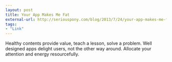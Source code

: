 ```yaml
---
layout: post
title: Your App Makes Me Fat
external-url: http://seriouspony.com/blog/2013/7/24/your-app-makes-me-fat
tags:
- "Link"
---
```

Healthy contents provide value, teach a lesson, solve a problem. Well designed apps delight users, not the other way around. Allocate your attention and energy resourcefully.
